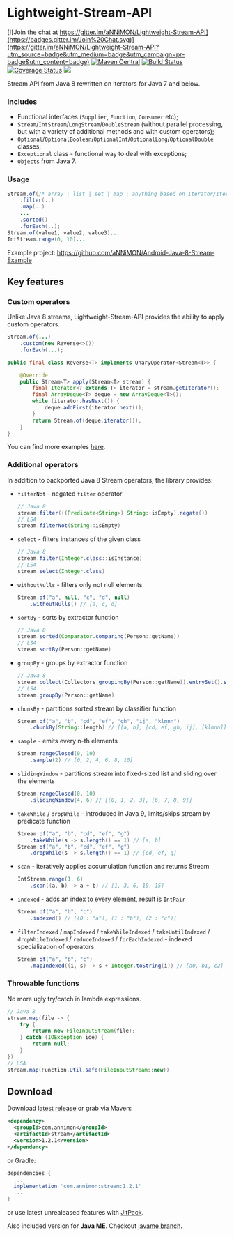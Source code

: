 Lightweight-Stream-API
======================

[![Join the chat at https://gitter.im/aNNiMON/Lightweight-Stream-API](https://badges.gitter.im/Join%20Chat.svg)](https://gitter.im/aNNiMON/Lightweight-Stream-API?utm_source=badge&utm_medium=badge&utm_campaign=pr-badge&utm_content=badge)
[![Maven Central](https://maven-badges.herokuapp.com/maven-central/com.annimon/stream/badge.svg?style=flat)](https://maven-badges.herokuapp.com/maven-central/com.annimon/stream)
[![Build Status](https://travis-ci.org/aNNiMON/Lightweight-Stream-API.svg?branch=master)](https://travis-ci.org/aNNiMON/Lightweight-Stream-API)
[![Coverage Status](https://coveralls.io/repos/aNNiMON/Lightweight-Stream-API/badge.svg?branch=master&service=github)](https://coveralls.io/github/aNNiMON/Lightweight-Stream-API?branch=master)
[![](http://javadoc-badge.appspot.com/com.annimon/stream.svg?label=JavaDocs)](http://www.javadoc.io/doc/com.annimon/stream/)

Stream API from Java 8 rewritten on iterators for Java 7 and below.


### Includes

 + Functional interfaces (`Supplier`, `Function`, `Consumer` etc);
 + `Stream`/`IntStream`/`LongStream`/`DoubleStream` (without parallel processing, but with a variety of additional methods and with custom operators);
 + `Optional`/`OptionalBoolean`/`OptionalInt`/`OptionalLong`/`OptionalDouble` classes;
 + `Exceptional` class - functional way to deal with exceptions;
 + `Objects` from Java 7.


### Usage

```java
Stream.of(/* array | list | set | map | anything based on Iterator/Iterable interface */)
    .filter(..)
    .map(..)
    ...
    .sorted()
    .forEach(..);
Stream.of(value1, value2, value3)...
IntStream.range(0, 10)...
```
Example project: https://github.com/aNNiMON/Android-Java-8-Stream-Example


## Key features

### Custom operators

Unlike Java 8 streams, Lightweight-Stream-API provides the ability to apply custom operators.

```java
Stream.of(...)
    .custom(new Reverse<>())
    .forEach(...);

public final class Reverse<T> implements UnaryOperator<Stream<T>> {

    @Override
    public Stream<T> apply(Stream<T> stream) {
        final Iterator<? extends T> iterator = stream.getIterator();
        final ArrayDeque<T> deque = new ArrayDeque<T>();
        while (iterator.hasNext()) {
            deque.addFirst(iterator.next());
        }
        return Stream.of(deque.iterator());
    }
}
```

You can find more examples [here](https://github.com/aNNiMON/Lightweight-Stream-API/blob/master/stream/src/test/java/com/annimon/stream/CustomOperators.java).

### Additional operators

In addition to backported Java 8 Stream operators, the library provides:

- `filterNot` - negated `filter` operator

  ```java
  // Java 8
  stream.filter(((Predicate<String>) String::isEmpty).negate())
  // LSA
  stream.filterNot(String::isEmpty)
  ```

- `select` - filters instances of the given class

  ```java
  // Java 8
  stream.filter(Integer.class::isInstance)
  // LSA
  stream.select(Integer.class)
  ```

- `withoutNulls` - filters only not null elements

  ```java
  Stream.of("a", null, "c", "d", null)
      .withoutNulls() // [a, c, d]
  ```

- `sortBy` - sorts by extractor function

  ```java
  // Java 8
  stream.sorted(Comparator.comparing(Person::getName))
  // LSA
  stream.sortBy(Person::getName)
  ```

- `groupBy` - groups by extractor function

  ```java
  // Java 8
  stream.collect(Collectors.groupingBy(Person::getName)).entrySet().stream()
  // LSA
  stream.groupBy(Person::getName)
  ```

- `chunkBy` - partitions sorted stream by classifier function

  ```java
  Stream.of("a", "b", "cd", "ef", "gh", "ij", "klmnn")
      .chunkBy(String::length) // [[a, b], [cd, ef, gh, ij], [klmnn]]
  ```

- `sample` - emits every n-th elements

  ```java
  Stream.rangeClosed(0, 10)
      .sample(2) // [0, 2, 4, 6, 8, 10]
  ```

- `slidingWindow` - partitions stream into fixed-sized list and sliding over the elements

  ```java
  Stream.rangeClosed(0, 10)
      .slidingWindow(4, 6) // [[0, 1, 2, 3], [6, 7, 8, 9]]
  ```

- `takeWhile` / `dropWhile` - introduced in Java 9, limits/skips stream by predicate function

  ```java
  Stream.of("a", "b", "cd", "ef", "g")
      .takeWhile(s -> s.length() == 1) // [a, b]
  Stream.of("a", "b", "cd", "ef", "g")
      .dropWhile(s -> s.length() == 1) // [cd, ef, g]
  ```

- `scan` - iteratively applies accumulation function and returns Stream

  ```java
  IntStream.range(1, 6)
      .scan((a, b) -> a + b) // [1, 3, 6, 10, 15]
  ```

- `indexed` - adds an index to every element, result is `IntPair`

  ```java
  Stream.of("a", "b", "c")
      .indexed() // [(0 : "a"), (1 : "b"), (2 : "c")]
  ```

- `filterIndexed` / `mapIndexed` / `takeWhileIndexed` / `takeUntilIndexed` / `dropWhileIndexed` / `reduceIndexed` / `forEachIndexed` - indexed specialization of operators

  ```java
  Stream.of("a", "b", "c")
      .mapIndexed((i, s) -> s + Integer.toString(i)) // [a0, b1, c2]
  ```


### Throwable functions

No more ugly try/catch in lambda expressions.

```java
// Java 8
stream.map(file -> {
    try {
        return new FileInputStream(file);
    } catch (IOException ioe) {
        return null;
    }
})
// LSA
stream.map(Function.Util.safe(FileInputStream::new))
```


## Download

Download [latest release](https://github.com/aNNiMON/Lightweight-Stream-API/releases) or grab via Maven:

```xml
<dependency>
  <groupId>com.annimon</groupId>
  <artifactId>stream</artifactId>
  <version>1.2.1</version>
</dependency>
```
or Gradle:

```groovy
dependencies {
  ...
  implementation 'com.annimon:stream:1.2.1'
  ...
}
```

or use latest unrealeased features with [JitPack](https://jitpack.io/#aNNiMON/Lightweight-Stream-API).

Also included version for **Java ME**. Checkout [javame branch](https://github.com/aNNiMON/Lightweight-Stream-API/tree/javame).
